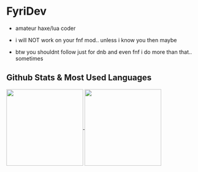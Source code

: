 # FyriDev

- amateur haxe/lua coder

- i will NOT work on your fnf mod.. unless i know you then maybe

- btw you shouldnt follow just for dnb and even fnf i do more than that.. sometimes

## Github Stats & Most Used Languages
<a href="https://github.com/anuraghazra/github-readme-stats">
  <img height=200 align="center" src="https://github-readme-stats.vercel.app/api?username=Fyrid19&show_icons=true&hide_border=true&rank_icon=github&theme=transparent" />
</a>
<a href="https://github.com/anuraghazra/convoychat">
  <img height=200 align="center" src="https://github-readme-stats.vercel.app/api/top-langs/?username=Fyrid19&theme=transparent&size_weight=0.5&count_weight=0.5&layout=donut&hide_border=true&langs_count=6&card_width=500" />
</a>
